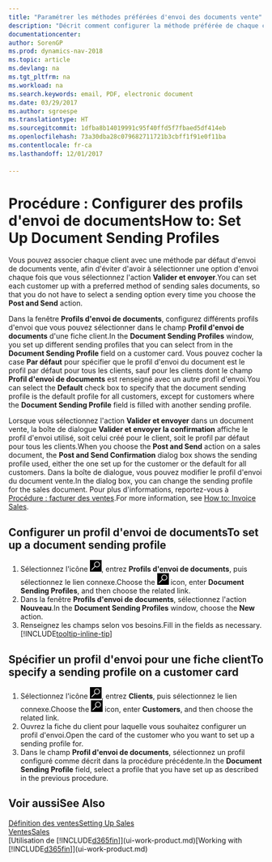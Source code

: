 ```yaml
---
title: "Paramétrer les méthodes préférées d'envoi des documents vente"
description: "Décrit comment configurer la méthode préférée de chaque client pour l'envoi de documents vente, par exemple par courriel, au format PDF, sous forme de document électronique, etc."
documentationcenter: 
author: SorenGP
ms.prod: dynamics-nav-2018
ms.topic: article
ms.devlang: na
ms.tgt_pltfrm: na
ms.workload: na
ms.search.keywords: email, PDF, electronic document
ms.date: 03/29/2017
ms.author: sgroespe
ms.translationtype: HT
ms.sourcegitcommit: 1dfba8b14019991c95f40ffd5f7fbaed5df414eb
ms.openlocfilehash: 73a30dba28c079682711721b3cbff1f91e0f11ba
ms.contentlocale: fr-ca
ms.lasthandoff: 12/01/2017

---
```

# <a name="how-to-set-up-document-sending-profiles"></a><span data-ttu-id="714e6-103">Procédure : Configurer des profils d'envoi de documents</span><span class="sxs-lookup"><span data-stu-id="714e6-103">How to: Set Up Document Sending Profiles</span></span>
<span data-ttu-id="714e6-104">Vous pouvez associer chaque client avec une méthode par défaut d'envoi de documents vente, afin d'éviter d'avoir à sélectionner une option d'envoi chaque fois que vous sélectionnez l'action **Valider et envoyer**.</span><span class="sxs-lookup"><span data-stu-id="714e6-104">You can set each customer up with a preferred method of sending sales documents, so that you do not have to select a sending option every time you choose the **Post and Send** action.</span></span>

<span data-ttu-id="714e6-105">Dans la fenêtre **Profils d'envoi de documents**, configurez différents profils d'envoi que vous pouvez sélectionner dans le champ **Profil d'envoi de documents** d'une fiche client.</span><span class="sxs-lookup"><span data-stu-id="714e6-105">In the **Document Sending Profiles** window, you set up different sending profiles that you can select from in the **Document Sending Profile** field on a customer card.</span></span> <span data-ttu-id="714e6-106">Vous pouvez cocher la case **Par défaut** pour spécifier que le profil d'envoi du document est le profil par défaut pour tous les clients, sauf pour les clients dont le champ **Profil d'envoi de documents** est renseigné avec un autre profil d'envoi.</span><span class="sxs-lookup"><span data-stu-id="714e6-106">You can select the **Default** check box to specify that the document sending profile is the default profile for all customers, except for customers where the **Document Sending Profile** field is filled with another sending profile.</span></span>

<span data-ttu-id="714e6-107">Lorsque vous sélectionnez l'action **Valider et envoyer** dans un document vente, la boîte de dialogue **Valider et envoyer la confirmation** affiche le profil d'envoi utilisé, soit celui créé pour le client, soit le profil par défaut pour tous les clients.</span><span class="sxs-lookup"><span data-stu-id="714e6-107">When you choose the **Post and Send** action on a sales document, the **Post and Send Confirmation** dialog box shows the sending profile used, either the one set up for the customer or the default for all customers.</span></span> <span data-ttu-id="714e6-108">Dans la boîte de dialogue, vous pouvez modifier le profil d'envoi du document vente.</span><span class="sxs-lookup"><span data-stu-id="714e6-108">In the dialog box, you can change the sending profile for the sales document.</span></span> <span data-ttu-id="714e6-109">Pour plus d'informations, reportez-vous à [Procédure : facturer des ventes](sales-how-invoice-sales.md).</span><span class="sxs-lookup"><span data-stu-id="714e6-109">For more information, see [How to: Invoice Sales](sales-how-invoice-sales.md).</span></span>

## <a name="to-set-up-a-document-sending-profile"></a><span data-ttu-id="714e6-110">Configurer un profil d'envoi de documents</span><span class="sxs-lookup"><span data-stu-id="714e6-110">To set up a document sending profile</span></span>
1. <span data-ttu-id="714e6-111">Sélectionnez l'icône ![Page ou état pour la recherche](media/ui-search/search_small.png "icône Page ou état pour la recherche"), entrez **Profils d'envoi de documents**, puis sélectionnez le lien connexe.</span><span class="sxs-lookup"><span data-stu-id="714e6-111">Choose the ![Search for Page or Report](media/ui-search/search_small.png "Search for Page or Report icon") icon, enter **Document Sending Profiles**, and then choose the related link.</span></span>
2. <span data-ttu-id="714e6-112">Dans la fenêtre **Profils d'envoi de documents**, sélectionnez l'action **Nouveau**.</span><span class="sxs-lookup"><span data-stu-id="714e6-112">In the **Document Sending Profiles** window, choose the **New** action.</span></span>
3. <span data-ttu-id="714e6-113">Renseignez les champs selon vos besoins.</span><span class="sxs-lookup"><span data-stu-id="714e6-113">Fill in the fields as necessary.</span></span> [!INCLUDE[tooltip-inline-tip](includes/tooltip-inline-tip_md.md)]

## <a name="to-specify-a-sending-profile-on-a-customer-card"></a><span data-ttu-id="714e6-114">Spécifier un profil d'envoi pour une fiche client</span><span class="sxs-lookup"><span data-stu-id="714e6-114">To specify a sending profile on a customer card</span></span>
1. <span data-ttu-id="714e6-115">Sélectionnez l'icône ![Page ou état pour la recherche](media/ui-search/search_small.png "Page ou état pour la recherche"), entrez **Clients**, puis sélectionnez le lien connexe.</span><span class="sxs-lookup"><span data-stu-id="714e6-115">Choose the ![Search for Page or Report](media/ui-search/search_small.png "Search for Page or Report icon") icon, enter **Customers**, and then choose the related link.</span></span>
2. <span data-ttu-id="714e6-116">Ouvrez la fiche du client pour laquelle vous souhaitez configurer un profil d'envoi.</span><span class="sxs-lookup"><span data-stu-id="714e6-116">Open the card of the customer who you want to set up a sending profile for.</span></span>
3. <span data-ttu-id="714e6-117">Dans le champ **Profil d'envoi de documents**, sélectionnez un profil configuré comme décrit dans la procédure précédente.</span><span class="sxs-lookup"><span data-stu-id="714e6-117">In the **Document Sending Profile** field, select a profile that you have set up as described in the previous procedure.</span></span>

## <a name="see-also"></a><span data-ttu-id="714e6-118">Voir aussi</span><span class="sxs-lookup"><span data-stu-id="714e6-118">See Also</span></span>
[<span data-ttu-id="714e6-119">Définition des ventes</span><span class="sxs-lookup"><span data-stu-id="714e6-119">Setting Up Sales</span></span>](sales-setup-sales.md)  
[<span data-ttu-id="714e6-120">Ventes</span><span class="sxs-lookup"><span data-stu-id="714e6-120">Sales</span></span>](sales-manage-sales.md)  
<span data-ttu-id="714e6-121">[Utilisation de [!INCLUDE[d365fin](includes/d365fin_md.md)]](ui-work-product.md)</span><span class="sxs-lookup"><span data-stu-id="714e6-121">[Working with [!INCLUDE[d365fin](includes/d365fin_md.md)]](ui-work-product.md)</span></span>

